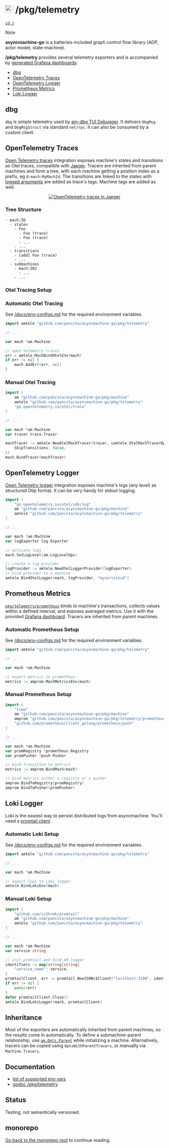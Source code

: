 # <img src="https://pancsta.github.io/assets/asyncmachine-go/logo.png" height="25"/> /pkg/telemetry

[`cd /`](/README.md)

> [!NOTE]
> **asyncmachine-go** is a batteries-included graph control flow library (AOP, actor model, state-machine).

**/pkg/telemetry** provides several telemetry exporters and is accompanied by [generated Grafana dashboards](/tools/cmd/am-gen/README.md#grafana-dashboard):

- [dbg](#dbg)
- [OpenTelemetry Traces](#opentelemetry-traces)
- [OpenTelemetry Logger](#opentelemetry-logger)
- [Prometheus Metrics](#prometheus-metrics)
- [Loki Logger](#loki-logger)

## dbg

`dbg` is simple telemetry used by [am-dbg TUI Debugger](/tools/cmd/am-dbg).
It delivers `DbgMsg` and `DbgMsgStruct` via standard `net/rpc`. It can also be consumed by a custom client.

## OpenTelemetry Traces

[Open Telemetry traces](https://opentelemetry.io/) integration exposes machine's states and transitions as Otel traces,
compatible with [Jaeger](https://www.jaegertracing.io/). Tracers are inherited from parent machines and
form a tree, with each machine getting a position index as a prefix, eg `0:mach:MyMachId`. The transitions are linked
to the states with [logged arguments](/docs/manual.md#arguments-logging) are added as trace's tags. Machine tags are
added as well.

<div align="center">
    <a href="https://github.com/pancsta/asyncmachine-go/blob/main/pkg/telemetry/README.md#open-telemetry-traces">
<picture>
  <source media="(prefers-color-scheme: dark)" srcset="https://github.com/pancsta/assets/raw/main/asyncmachine-go/otel-jaeger.dark.png">
  <source media="(prefers-color-scheme: light)" srcset="https://github.com/pancsta/assets/raw/main/asyncmachine-go/otel-jaeger.light.png">
  <img alt="OpenTelemetry traces in Jaeger" src="https://github.com/pancsta/assets/raw/main/asyncmachine-go/otel-jaeger.light.png">
</picture></a></div>

### Tree Structure

```text
- mach:ID
  - states
    - Foo
      - Foo (trace)
      - Foo (trace)
      - ...
    - ...
  - transitions
    - [add] Foo (trace)
    - ...
  - submachines
    - mach:ID2
      - ...
    - ...
```

### Otel Tracing Setup

### Automatic Otel Tracing

See [/docs/env-configs.md](/docs/env-configs.md) for the required environment variables.

```go
import amtele "github.com/pancsta/asyncmachine-go/pkg/telemetry"

// ...

var mach *am.Machine

// open telemetry traces
err = amtele.MachBindOtelEnv(mach)
if err != nil {
    mach.AddErr(err, nil)
}
```

### Manual Otel Tracing

```go
import (
    am "github.com/pancsta/asyncmachine-go/pkg/machine"
    amtele "github.com/pancsta/asyncmachine-go/pkg/telemetry"
    "go.opentelemetry.io/otel/trace"
)

// ...

var mach *am.Machine
var tracer trace.Tracer

machTracer := amtele.NewOtelMachTracer(tracer, &amtele.OtelMachTracerOpts{
    SkipTransitions: false,
})
mach.BindTracer(machTracer)
```

## OpenTelemetry Logger

[Open Telemetry logger](https://opentelemetry.io/) integration exposes machine's logs (any level) as structured Otlp
format. It can be very handy for stdout logging.

```go
import (
    "go.opentelemetry.io/otel/sdk/log"
    am "github.com/pancsta/asyncmachine-go/pkg/machine"
    amtele "github.com/pancsta/asyncmachine-go/pkg/telemetry"
)

// ...

var mach *am.Machine
var logExporter log.Exporter

// activate logs
mach.SetLogLevel(am.LogLevelOps)

// create a log provider
logProvider := amtele.NewOtelLoggerProvider(logExporter)
// bind provider to a machine
amtele.BindOtelLogger(mach, logProvider, "myserviceid")
```

## Prometheus Metrics

[`pkg/telemetry/prometheus`](/pkg/telemetry/prometheus) binds to machine's transactions, collects values within
a defined interval, and exposes averaged metrics. Use it with the provided [Grafana dashboard](#grafana-dashboard).
Tracers are inherited from parent machines.

### Automatic Prometheus Setup

See [/docs/env-configs.md](/docs/env-configs.md) for the required environment variables.

```go
import amtele "github.com/pancsta/asyncmachine-go/pkg/telemetry"

// ...

var mach *am.Machine

// export metrics to prometheus
metrics := amprom.MachMetricsEnv(mach)
```

### Manual Prometheus Setup

```go
import (
    "time"
    am "github.com/pancsta/asyncmachine-go/pkg/machine"
    amprom "github.com/pancsta/asyncmachine-go/pkg/telemetry/prometheus"
    "github.com/prometheus/client_golang/prometheus/push"
)

// ...

var mach *am.Machine
var promRegistry *prometheus.Registry
var promPusher *push.Pusher

// bind transition to metrics
metrics := amprom.BindMach(mach)

// bind metrics either a registry or a pusher
amprom.BindToRegistry(promRegistry)
amprom.BindToPusher(promPusher)
```

## Loki Logger

Loki is the easiest way to persist distributed logs from asyncmachine. You'll need a [promtail client](https://github.com/ic2hrmk/promtail).

### Automatic Loki Setup

See [/docs/env-configs.md](/docs/env-configs.md) for the required environment variables.

```go
import amtele "github.com/pancsta/asyncmachine-go/pkg/telemetry"

// ...

var mach *am.Machine

// export logs to Loki logger
amtele.BindLokiEnv(mach)
```

### Manual Loki Setup

```go
import (
    "github.com/ic2hrmk/promtail"
    am "github.com/pancsta/asyncmachine-go/pkg/machine"
    amtele "github.com/pancsta/asyncmachine-go/pkg/telemetry"
)

// ...

var mach *am.Machine
var service string

// init promtail and bind AM logger
identifiers := map[string]string{
    "service_name": service,
}
promtailClient, err := promtail.NewJSONv1Client("localhost:3100", identifiers)
if err != nil {
    panic(err)
}
defer promtailClient.Close()
amtele.BindLokiLogger(mach, promtailClient)
```

## Inheritance

Most of the exporters are automatically inherited from parent machines, so the results come in automatically. To define
a submachine-parent relationship, use [`am.Opts.Parent`](https://pkg.go.dev/github.com/pancsta/asyncmachine-go/pkg/machine#Opts.Parent)
while initializing a machine. Alternatively, tracers can be copied using `OptsWithParentTracers`, or manually via
`Machine.Tracers`.

## Documentation

- [list of supported env vars](/docs/env-configs.md)
- [godoc /pkg/telemetry](https://pkg.go.dev/github.com/pancsta/asyncmachine-go/pkg/telemetry)

## Status

Testing, not semantically versioned.

## monorepo

[Go back to the monorepo root](/README.md) to continue reading.
